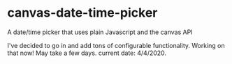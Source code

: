 # canvas-date-time-picker
A date/time picker that uses plain Javascript and the canvas API

I've decided to go in and add tons of configurable functionality.  Working on that now! May take a few days. current date: 4/4/2020.
